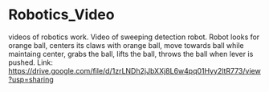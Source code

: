 # Robotics_Video
videos of robotics work. Video of sweeping detection robot. 
Robot looks for orange ball, centers its claws with orange ball, move towards ball while maintaing center, grabs the ball, lifts the ball, throws the ball when lever is pushed.
Link: https://drive.google.com/file/d/1zrLNDh2jJbXXj8L6w4pq01Hyy2ltR773/view?usp=sharing 
